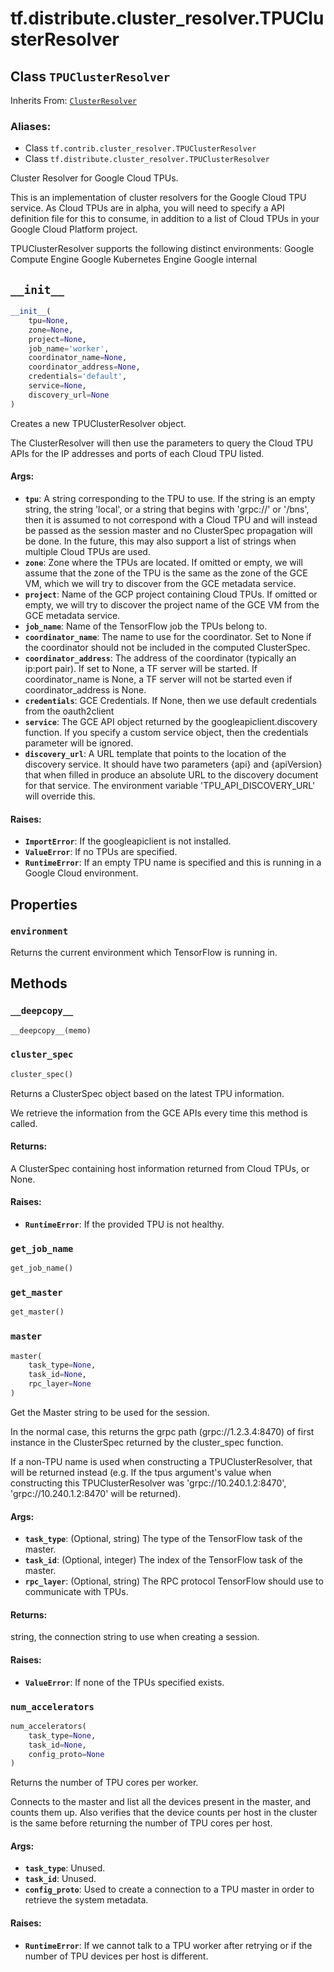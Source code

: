 <div itemscope itemtype="http://developers.google.com/ReferenceObject">
<meta itemprop="name" content="tf.distribute.cluster_resolver.TPUClusterResolver" />
<meta itemprop="path" content="Stable" />
<meta itemprop="property" content="environment"/>
<meta itemprop="property" content="__deepcopy__"/>
<meta itemprop="property" content="__init__"/>
<meta itemprop="property" content="cluster_spec"/>
<meta itemprop="property" content="get_job_name"/>
<meta itemprop="property" content="get_master"/>
<meta itemprop="property" content="master"/>
<meta itemprop="property" content="num_accelerators"/>
</div>

# tf.distribute.cluster_resolver.TPUClusterResolver

## Class `TPUClusterResolver`

Inherits From: [`ClusterResolver`](../../../tf/distribute/cluster_resolver/ClusterResolver.md)

### Aliases:

* Class `tf.contrib.cluster_resolver.TPUClusterResolver`
* Class `tf.distribute.cluster_resolver.TPUClusterResolver`

Cluster Resolver for Google Cloud TPUs.

This is an implementation of cluster resolvers for the Google Cloud TPU
service. As Cloud TPUs are in alpha, you will need to specify a API definition
file for this to consume, in addition to a list of Cloud TPUs in your Google
Cloud Platform project.

TPUClusterResolver supports the following distinct environments:
Google Compute Engine
Google Kubernetes Engine
Google internal

<h2 id="__init__"><code>__init__</code></h2>

``` python
__init__(
    tpu=None,
    zone=None,
    project=None,
    job_name='worker',
    coordinator_name=None,
    coordinator_address=None,
    credentials='default',
    service=None,
    discovery_url=None
)
```

Creates a new TPUClusterResolver object.

The ClusterResolver will then use the parameters to query the Cloud TPU APIs
for the IP addresses and ports of each Cloud TPU listed.

#### Args:

* <b>`tpu`</b>: A string corresponding to the TPU to use. If the string is an empty
    string, the string 'local', or a string that begins with 'grpc://' or
      '/bns', then it is assumed to not correspond with a Cloud TPU and will
      instead be passed as the session master and no ClusterSpec propagation
      will be done. In the future, this may also support a list of strings
      when multiple Cloud TPUs are used.
* <b>`zone`</b>: Zone where the TPUs are located. If omitted or empty, we will assume
    that the zone of the TPU is the same as the zone of the GCE VM, which we
    will try to discover from the GCE metadata service.
* <b>`project`</b>: Name of the GCP project containing Cloud TPUs. If omitted or
    empty, we will try to discover the project name of the GCE VM from the
    GCE metadata service.
* <b>`job_name`</b>: Name of the TensorFlow job the TPUs belong to.
* <b>`coordinator_name`</b>: The name to use for the coordinator. Set to None if the
    coordinator should not be included in the computed ClusterSpec.
* <b>`coordinator_address`</b>: The address of the coordinator (typically an ip:port
    pair). If set to None, a TF server will be started. If coordinator_name
    is None, a TF server will not be started even if coordinator_address is
    None.
* <b>`credentials`</b>: GCE Credentials. If None, then we use default credentials
    from the oauth2client
* <b>`service`</b>: The GCE API object returned by the googleapiclient.discovery
    function. If you specify a custom service object, then the credentials
    parameter will be ignored.
* <b>`discovery_url`</b>: A URL template that points to the location of the discovery
    service. It should have two parameters {api} and {apiVersion} that when
    filled in produce an absolute URL to the discovery document for that
    service. The environment variable 'TPU_API_DISCOVERY_URL' will override
    this.


#### Raises:

* <b>`ImportError`</b>: If the googleapiclient is not installed.
* <b>`ValueError`</b>: If no TPUs are specified.
* <b>`RuntimeError`</b>: If an empty TPU name is specified and this is running in a
    Google Cloud environment.



## Properties

<h3 id="environment"><code>environment</code></h3>

Returns the current environment which TensorFlow is running in.



## Methods

<h3 id="__deepcopy__"><code>__deepcopy__</code></h3>

``` python
__deepcopy__(memo)
```



<h3 id="cluster_spec"><code>cluster_spec</code></h3>

``` python
cluster_spec()
```

Returns a ClusterSpec object based on the latest TPU information.

We retrieve the information from the GCE APIs every time this method is
called.

#### Returns:

A ClusterSpec containing host information returned from Cloud TPUs,
or None.


#### Raises:

* <b>`RuntimeError`</b>: If the provided TPU is not healthy.

<h3 id="get_job_name"><code>get_job_name</code></h3>

``` python
get_job_name()
```



<h3 id="get_master"><code>get_master</code></h3>

``` python
get_master()
```



<h3 id="master"><code>master</code></h3>

``` python
master(
    task_type=None,
    task_id=None,
    rpc_layer=None
)
```

Get the Master string to be used for the session.

In the normal case, this returns the grpc path (grpc://1.2.3.4:8470) of
first instance in the ClusterSpec returned by the cluster_spec function.

If a non-TPU name is used when constructing a TPUClusterResolver, that will
be returned instead (e.g. If the tpus argument's value when constructing
this TPUClusterResolver was 'grpc://10.240.1.2:8470',
'grpc://10.240.1.2:8470' will be returned).

#### Args:

* <b>`task_type`</b>: (Optional, string) The type of the TensorFlow task of the
    master.
* <b>`task_id`</b>: (Optional, integer) The index of the TensorFlow task of the
    master.
* <b>`rpc_layer`</b>: (Optional, string) The RPC protocol TensorFlow should use to
    communicate with TPUs.


#### Returns:

string, the connection string to use when creating a session.


#### Raises:

* <b>`ValueError`</b>: If none of the TPUs specified exists.

<h3 id="num_accelerators"><code>num_accelerators</code></h3>

``` python
num_accelerators(
    task_type=None,
    task_id=None,
    config_proto=None
)
```

Returns the number of TPU cores per worker.

Connects to the master and list all the devices present in the master,
and counts them up. Also verifies that the device counts per host in the
cluster is the same before returning the number of TPU cores per host.

#### Args:

* <b>`task_type`</b>: Unused.
* <b>`task_id`</b>: Unused.
* <b>`config_proto`</b>: Used to create a connection to a TPU master in order to
    retrieve the system metadata.


#### Raises:

* <b>`RuntimeError`</b>: If we cannot talk to a TPU worker after retrying or if the
    number of TPU devices per host is different.



